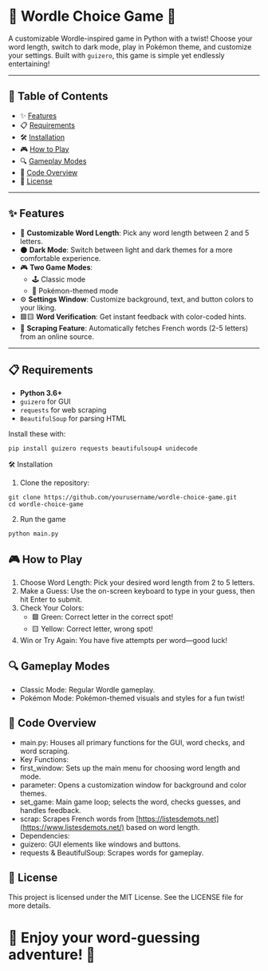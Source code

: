 # 🎉 Wordle Choice Game 🎉

A customizable Wordle-inspired game in Python with a twist! Choose your word length, switch to dark mode, play in Pokémon theme, and customize your settings. Built with `guizero`, this game is simple yet endlessly entertaining! 

---

## 📑 Table of Contents
- ✨ [Features](#features)
- 📋 [Requirements](#requirements)
- 🛠️ [Installation](#installation)
- 🎮 [How to Play](#how-to-play)
- 🔍 [Gameplay Modes](#gameplay-modes)
- 📂 [Code Overview](#code-overview)
- 📜 [License](#license)

---

## ✨ Features

- 🔢 **Customizable Word Length**: Pick any word length between 2 and 5 letters.
- 🌑 **Dark Mode**: Switch between light and dark themes for a more comfortable experience.
- 🎮 **Two Game Modes**:
  - 🕹️ Classic mode
  - 🐉 Pokémon-themed mode
- ⚙️ **Settings Window**: Customize background, text, and button colors to your liking.
- 🟩🟨 **Word Verification**: Get instant feedback with color-coded hints.
- 🧹 **Scraping Feature**: Automatically fetches French words (2-5 letters) from an online source.

---

## 📋 Requirements

- **Python 3.6+**
- `guizero` for GUI
- `requests` for web scraping
- `BeautifulSoup` for parsing HTML

Install these with:
```bash
pip install guizero requests beautifulsoup4 unidecode
```
🛠️ Installation

1.	Clone the repository:
```console
git clone https://github.com/yourusername/wordle-choice-game.git
cd wordle-choice-game
```
2. Run the game
```
python main.py
```
## 🎮 How to Play

1. Choose Word Length: Pick your desired word length from 2 to 5 letters.
2.	Make a Guess: Use the on-screen keyboard to type in your guess, then hit Enter to submit.
3.	Check Your Colors:
	-	🟩 Green: Correct letter in the correct spot!
	-	🟨 Yellow: Correct letter, wrong spot!
4.	Win or Try Again: You have five attempts per word—good luck!

## 🔍 Gameplay Modes

- Classic Mode: Regular Wordle gameplay.
- Pokémon Mode: Pokémon-themed visuals and styles for a fun twist!

## 📂 Code Overview

-	main.py: Houses all primary functions for the GUI, word checks, and word scraping.
-	Key Functions:
-	first_window: Sets up the main menu for choosing word length and mode.
-	parameter: Opens a customization window for background and color themes.
-	set_game: Main game loop; selects the word, checks guesses, and handles feedback.
-	scrap: Scrapes French words from [https://listesdemots.net](https://www.listesdemots.net/) based on word length.
-	Dependencies:
-	guizero: GUI elements like windows and buttons.
-	requests & BeautifulSoup: Scrapes words for gameplay.

## 📜 License

This project is licensed under the MIT License. See the LICENSE file for more details.

# 🎉 Enjoy your word-guessing adventure! 🎉
